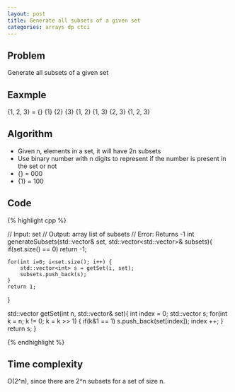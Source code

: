 ```yaml
---
layout: post
title: Generate all subsets of a given set
categories: arrays dp ctci
---
```


## Problem 
Generate all subsets of a given set

## Eaxmple
{1, 2, 3} = {} {1} {2} {3} {1, 2} {1, 3} {2, 3} {1, 2, 3}

## Algorithm
- Given n, elements in a set, it will have 2n subsets
- Use binary number with n digits to represent if the number is present in the set or not
- {} = 000
- {1} = 100

## Code
{% highlight cpp %}

// Input: set
// Output: array list of subsets
// Error: Returns -1
int generateSubsets(std::vector<int>& set, std::vector<std::vector<int>>& subsets){
	if(set.size() == 0) return -1;
	
	for(int i=0; i<set.size(); i++) {
		std::vector<int> s = getSet(i, set);
		subsets.push_back(s);
	}
	return 1;
}

std::vector<set> getSet(int n, std::vector<int>& set){
	int index = 0;
	std::vector<set> s;
	for(int k = n; k != 0; k = k >> 1) {
		if(k&1 == 1) s.push_back(set[index]);
		index ++;
	}
	return s;
}

{% endhighlight %}

## Time complexity
O(2^n), since there are 2^n subsets for a set of size n.